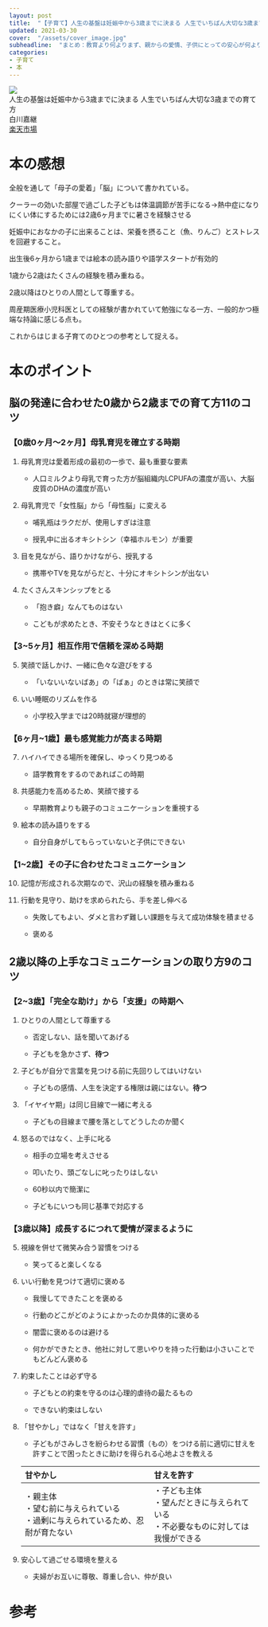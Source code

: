 ```yaml
---
layout: post
title:  "【子育て】人生の基盤は妊娠中から3歳までに決まる 人生でいちばん大切な3歳までの育て方"
updated: 2021-03-30
cover:  "/assets/cover_image.jpg"
subheadline:  "まとめ：教育より何よりまず、親からの愛情、子供にとっての安心が何より大切"
categories: 
- 子育て
- 本
---
```


<div id="affili-box">
    <div class="afi-image">
        <img src="https://images-na.ssl-images-amazon.com/images/I/51yJDOJugaL._SX344_BO1,204,203,200_.jpg" style="border: none;">
    </div>
    <div id="afi-info">
        <div class="afi-link">人生の基盤は妊娠中から3歳までに決まる 人生でいちばん大切な3歳までの育て方</div>
        <div>白川嘉継</div>
        <div id="link-button">
            <div class="acite-onebtn"><a href="https://hb.afl.rakuten.co.jp/ichiba/1f080676.3bc9372a.1f080677.0ab4bda0/?pc=https%3A%2F%2Fitem.rakuten.co.jp%2Fbook%2F12408779%2F&link_type=hybrid_url&ut=eyJwYWdlIjoiaXRlbSIsInR5cGUiOiJoeWJyaWRfdXJsIiwic2l6ZSI6IjEyOHgxMjgiLCJuYW0iOjEsIm5hbXAiOiJyaWdodCIsImNvbSI6MSwiY29tcCI6ImRvd24iLCJwcmljZSI6MCwiYm9yIjoxLCJjb2wiOjEsImJidG4iOjEsInByb2QiOjAsImFtcCI6ZmFsc2V9" target="_blank">楽天市場</a>
            </div>
        </div>
    </div>
</div>

# 本の感想

全般を通して「母子の愛着」「脳」について書かれている。

クーラーの効いた部屋で過ごした子どもは体温調節が苦手になる→熱中症になりにくい体にするためには2歳6ヶ月までに暑さを経験させる

妊娠中におなかの子に出来ることは、栄養を摂ること（魚、りんご）とストレスを回避すること。

出生後6ヶ月から1歳までは絵本の読み語りや語学スタートが有効的

1歳から2歳はたくさんの経験を積み重ねる。

2歳以降はひとりの人間として尊重する。

周産期医療小児科医としての経験が書かれていて勉強になる一方、一般的かつ極端な持論に感じる点も。

これからはじまる子育てのひとつの参考として捉える。

# 本のポイント

## 脳の発達に合わせた0歳から2歳までの育て方11のコツ

### 【0歳0ヶ月～2ヶ月】母乳育児を確立する時期

1. 母乳育児は愛着形成の最初の一歩で、最も重要な要素

    * 人口ミルクより母乳で育った方が脳組織内LCPUFAの濃度が高い、大脳皮質のDHAの濃度が高い

2. 母乳育児で「女性脳」から「母性脳」に変える

    * 哺乳瓶はラクだが、使用しすぎは注意

    * 授乳中に出るオキシトシン（幸福ホルモン）が重要

3. 目を見ながら、語りかけながら、授乳する

    * 携帯やTVを見ながらだと、十分にオキシトシンが出ない

4. たくさんスキンシップをとる

    * 「抱き癖」なんてものはない

    * こどもが求めたとき、不安そうなときはとくに多く

### 【3~5ヶ月】相互作用で信頼を深める時期

5. 笑顔で話しかけ、一緒に色々な遊びをする

    * 「いないいないばあ」の「ばぁ」のときは常に笑顔で

6. いい睡眠のリズムを作る

    * 小学校入学までは20時就寝が理想的

### 【6ヶ月~1歳】最も感覚能力が高まる時期

7. ハイハイできる場所を確保し、ゆっくり見つめる

    * 語学教育をするのであればこの時期

8. 共感能力を高めるため、笑顔で接する

    * 早期教育よりも親子のコミュニケーションを重視する

9. 絵本の読み語りをする

    * 自分自身がしてもらっていないと子供にできない

### 【1~2歳】その子に合わせたコミュニケーション

10. 記憶が形成される次期なので、沢山の経験を積み重ねる

11. 行動を見守り、助けを求められたら、手を差し伸べる

    * 失敗してもよい、ダメと言わず難しい課題を与えて成功体験を積ませる

    * 褒める

## 2歳以降の上手なコミュニケーションの取り方9のコツ

### 【2~3歳】「完全な助け」から「支援」の時期へ

1. ひとりの人間として尊重する

    * 否定しない、話を聞いてあげる

    * 子どもを急かさず、**待つ**

2. 子どもが自分で言葉を見つける前に先回りしてはいけない

    * 子どもの感情、人生を決定する権限は親にはない。**待つ**

3. 「イヤイヤ期」は同じ目線で一緒に考える

    * 子どもの目線まで腰を落としてどうしたのか聞く

4. 怒るのではなく、上手に叱る

    * 相手の立場を考えさせる

    * 叩いたり、頭ごなしに叱ったりはしない

    * 60秒以内で簡潔に

    * 子どもにいつも同じ基準で対応する

### 【3歳以降】成長するにつれて愛情が深まるように

5. 視線を併せて微笑み合う習慣をつける

    * 笑ってると楽しくなる

6. いい行動を見つけて適切に褒める

    * 我慢してできたことを褒める

    * 行動のどこがどのようによかったのか具体的に褒める

    * 闇雲に褒めるのは避ける

    * 何かができたとき、他社に対して思いやりを持った行動は小さいことでもどんどん褒める

7. 約束したことは必ず守る

    * 子どもとの約束を守るのは心理的虐待の最たるもの

    * できない約束はしない

8. 「甘やかし」ではなく「甘えを許す」

    * 子どもがさみしさを紛らわせる習慣（もの）をつける前に適切に甘えを許すことで困ったときに助けを得られる心地よさを教える

    |甘やかし|甘えを許す|
    |:--|:--|
    |・親主体<br>・望む前に与えられている<br>・過剰に与えられているため、忍耐が育たない|・子ども主体<br>・望んだときに与えられている<br>・不必要なものに対しては我慢ができる|

9. 安心して過ごせる環境を整える

    * 夫婦がお互いに尊敬、尊重し合い、仲が良い

# 参考

